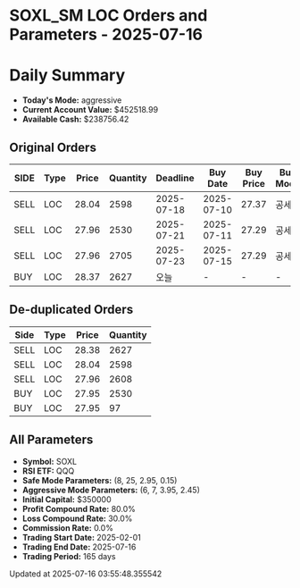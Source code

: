 # SOXL_SM LOC Orders and Parameters - 2025-07-16

# Daily Summary

- **Today's Mode:** aggressive
- **Current Account Value:** $452518.99
- **Available Cash:** $238756.42

## Original Orders

| SIDE | Type | Price | Quantity | Deadline | Buy Date | Buy Price | Buy Mode |
|------|------|-------|----------|----------|----------|-----------|----------|
| SELL | LOC | 28.04 | 2598 | 2025-07-18 | 2025-07-10 | 27.37 | 공세 |
| SELL | LOC | 27.96 | 2530 | 2025-07-21 | 2025-07-11 | 27.29 | 공세 |
| SELL | LOC | 27.96 | 2705 | 2025-07-23 | 2025-07-15 | 27.29 | 공세 |
| BUY | LOC | 28.37 | 2627 | 오늘 | - | - | - |

## De-duplicated Orders

| Side | Type | Price | Quantity |
|------|------|-------|----------|
| SELL | LOC | 28.38 | 2627 |
| SELL | LOC | 28.04 | 2598 |
| SELL | LOC | 27.96 | 2608 |
| BUY | LOC | 27.95 | 2530 |
| BUY | LOC | 27.95 | 97 |

## All Parameters

- **Symbol:** SOXL
- **RSI ETF:** QQQ
- **Safe Mode Parameters:** (8, 25, 2.95, 0.15)
- **Aggressive Mode Parameters:** (6, 7, 3.95, 2.45)
- **Initial Capital:** $350000
- **Profit Compound Rate:** 80.0%
- **Loss Compound Rate:** 30.0%
- **Commission Rate:** 0.0%
- **Trading Start Date:** 2025-02-01
- **Trading End Date:** 2025-07-16
- **Trading Period:** 165 days

Updated at 2025-07-16 03:55:48.355542

